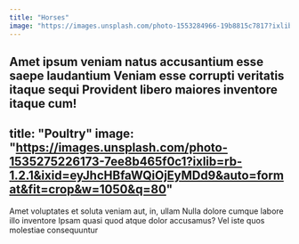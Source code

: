 ```yaml
---
title: "Horses"
image: "https://images.unsplash.com/photo-1553284966-19b8815c7817?ixlib=rb-1.2.1&ixid=eyJhcHBfaWQiOjEyMDd9&auto=format&fit=crop&w=1050&q=80"
---
```

Amet ipsum veniam natus accusantium esse saepe laudantium Veniam esse corrupti veritatis itaque sequi Provident libero maiores inventore itaque cum!
---
title: "Poultry"
image: "https://images.unsplash.com/photo-1535275226173-7ee8b465f0c1?ixlib=rb-1.2.1&ixid=eyJhcHBfaWQiOjEyMDd9&auto=format&fit=crop&w=1050&q=80"
---
Amet voluptates et soluta veniam aut, in, ullam Nulla dolore cumque labore illo inventore Ipsam quasi quod atque dolor accusamus? Vel iste quos molestiae consequuntur

